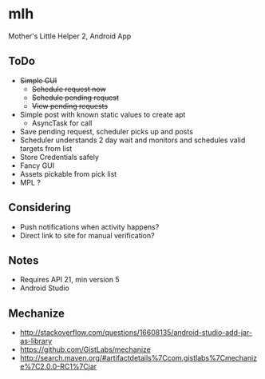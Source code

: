 # mlh
Mother's Little Helper 2, Android App

## ToDo
* ~~Simple GUI~~
  * ~~Schedule request now~~
  * ~~Schedule pending request~~
  * ~~View pending requests~~
* Simple post with known static values to create apt
  * AsyncTask for call
* Save pending request, scheduler picks up and posts
* Scheduler understands 2 day wait and monitors and schedules valid targets from list
* Store Credentials safely
* Fancy GUI
* Assets pickable from pick list
* MPL ?

## Considering
* Push notifications when activity happens?
* Direct link to site for manual verification?

## Notes
* Requires API 21, min version 5
* Android Studio

## Mechanize
* http://stackoverflow.com/questions/16608135/android-studio-add-jar-as-library
* https://github.com/GistLabs/mechanize
* http://search.maven.org/#artifactdetails%7Ccom.gistlabs%7Cmechanize%7C2.0.0-RC1%7Cjar



